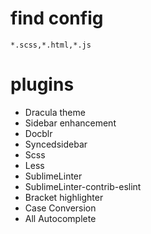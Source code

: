 # find config
`*.scss,*.html,*.js`


# plugins
- Dracula theme
- Sidebar enhancement
- Docblr
- Syncedsidebar
- Scss
- Less
- SublimeLinter
- SublimeLinter-contrib-eslint
- Bracket highlighter
- Case Conversion
- All Autocomplete
